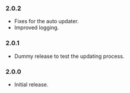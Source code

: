 ### 2.0.2

- Fixes for the auto updater.
- Improved logging.

### 2.0.1

- Dummy release to test the updating process.

### 2.0.0

- Initial release.
